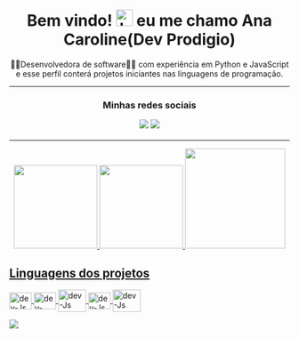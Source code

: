 <h1 align="center">Bem vindo! <img src="https://raw.githubusercontent.com/kaueMarques/kaueMarques/master/hi.gif" height="30" alt="hand saying ola"width="30px" alt="hand_saying_ hi"> eu me chamo Ana Caroline(Dev Prodigio)</h1>

<div align="center">
👩‍💻Desenvolvedora de software👩‍💻 com experiência em Python e JavaScript e esse perfil conterá projetos iniciantes nas linguagens de programação.

</div>

***

<h3 align="center">

 Minhas redes sociais

<a href="https://www.instagram.com/anacaroline.vasconcellos/" target="_blank"><img src="https://img.shields.io/badge/Instagram-E4405F?style=for-the-badge&logo=instagram&logoColor=white" target="_blank"></a>
  <a href="https://www.linkedin.com/in/ana-caroline-vasconcellos/" target="_blank"><img src="https://img.shields.io/badge/LinkedIn-0077B5?style=for-the-badge&logo=linkedin&logoColor=white" target="_blank"></a>
</h3> 

***

<div align="center">

  <a href="https://github.com/JovemDevv">
  <img height="150em" src="https://github-readme-stats.vercel.app/api?username=devprodigio&show_icons=true&theme=merko&include_all_commits=true&count_private=true"/>   
  <img height="150em"  src="https://streak-stats.demolab.com?user=devprodigio&theme=merko&locale=pt-br&date_format=j%20M%5B%20Y%5D"/>
  <img height="180em"  src="https://github-readme-stats.vercel.app/api/top-langs/?username=devprodigio&layout=compact&langs_count=7&theme=merko"/>
          
</div>
  
## Linguagens dos projetos

 <img align="center" alt="dev-Js" height="30" width="40" src="https://cdn.jsdelivr.net/gh/devicons/devicon/icons/javascript/javascript-original.svg">
 <img align="center" alt="dev-Python" height="30" width="40" src="https://cdn.jsdelivr.net/gh/devicons/devicon/icons/python/python-original.svg"> 
 <img align="center" alt="dev-Js" height="40" width="50"  src="https://cdn.jsdelivr.net/gh/devicons/devicon/icons/django/django-plain-wordmark.svg" />    
 <img align="center" alt="dev-Js" height="30" width="40" src="https://cdn.jsdelivr.net/gh/devicons/devicon/icons/mysql/mysql-original.svg" />
 <img align="center" alt="dev-Js" height="40" width="50" src="https://cdn.jsdelivr.net/gh/devicons/devicon/icons/postgresql/postgresql-original-wordmark.svg"/>        
   

   
   ![](https://komarev.com/ghpvc/?username=devprodigio)
